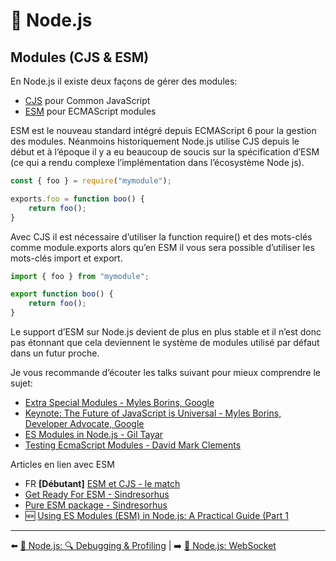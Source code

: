 # 🐢 Node.js

## Modules (CJS & ESM)

En Node.js il existe deux façons de gérer des modules:

- [CJS](https://nodejs.org/api/modules.html) pour Common JavaScript
- [ESM](https://nodejs.org/api/esm.html) pour ECMAScript modules

ESM est le nouveau standard intégré depuis ECMAScript 6 pour la gestion des modules. Néanmoins historiquement Node.js utilise CJS depuis le début et à l’époque il y a eu beaucoup de soucis sur la spécification d’ESM (ce qui a rendu complexe l’implémentation dans l’écosystème Node js).

```js
const { foo } = require("mymodule");

exports.foo = function boo() {
    return foo();
}
```

Avec CJS il est nécessaire d’utiliser la function require() et des mots-clés comme module.exports alors qu’en ESM il vous sera possible d’utiliser les mots-clés import et export.

```js
import { foo } from "mymodule";

export function boo() {
    return foo();
}
```

Le support d’ESM sur Node.js devient de plus en plus stable et il n’est donc pas étonnant que cela deviennent le système de modules utilisé par défaut dans un futur proche.

Je vous recommande d’écouter les talks suivant pour mieux comprendre le sujet:

- [Extra Special Modules - Myles Borins, Google](https://www.youtube.com/watch?v=bP0tlIcA3ns)
- [Keynote: The Future of JavaScript is Universal - Myles Borins, Developer Advocate, Google](https://www.youtube.com/watch?v=o2M7g8Xwc7g)
- [ES Modules in Node.js - Gil Tayar](https://www.youtube.com/watch?v=mMEKrHmZLpQ&list=PL0CdgOSSGlBalMPxFFycq7OIqQF8cJS28&index=7)
- [Testing EcmaScript Modules - David Mark Clements](https://www.youtube.com/watch?v=ZdrNw7zxa5Y)

Articles en lien avec ESM

- FR **[Débutant]** [ESM et CJS - le match](https://www.audreydoyen.com/blog/ESM-et-CJS)
- [Get Ready For ESM - Sindresorhus](https://blog.sindresorhus.com/get-ready-for-esm-aa53530b3f77)
- [Pure ESM package - Sindresorhus](https://gist.github.com/sindresorhus/a39789f98801d908bbc7ff3ecc99d99c)
- 🆕 [Using ES Modules (ESM) in Node.js: A Practical Guide (Part 1](https://gils-blog.tayar.org/posts/using-jsm-esm-in-nodejs-a-practical-guide-part-1/)

---

⬅️ [🐢 Node.js: 🔍 Debugging & Profiling](./9-debugging-profiling.md) |
➡️ [🐢 Node.js: WebSocket](./11-websocket.md)
